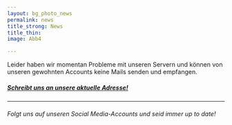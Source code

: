 ```yaml
---
layout: bg_photo_news
permalink: news
title_strong: News
title_thin: 
image: Abb4

---
```

Leider haben wir momentan Probleme mit unseren Servern und können von unseren gewohnten Accounts keine Mails senden und empfangen.

##### [**Schreibt uns an unsere aktuelle Adresse!**](mailto:asta.htw.students@gmail.com)

***

###### Folgt uns auf unseren Social Media-Accounts und seid immer up to date!